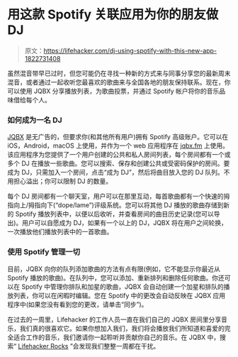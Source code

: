 # 用这款 Spotify 关联应用为你的朋友做 DJ

> 原文：<https://lifehacker.com/dj-using-spotify-with-this-new-app-1822731408>

虽然混音带早已过时，但您可能仍在寻找一种新的方式来与同事分享您的最新周末混音，或者通过一起收听您最喜欢的歌曲来与全国各地的朋友保持联系。现在，你可以使用 JQBX 分享播放列表，为歌曲投票，并通过 Spotify 帐户将你的音乐品味借给每个人。



### **如何成为一名 DJ**

[JQBX](https://www.jqbx.fm/) 是无广告的，但要求你(和其他所有用户)拥有 Spotify 高级账户。它可以在 iOS，Android，macOS 上使用，并作为一个 web 应用程序在 [jqbx.fm](https://www.jqbx.fm/) 上使用。该应用程序为您提供了一个用户创建的公共和私人房间列表，每个房间都有一个或多个 DJ 在播放一些歌曲。您可以搜索、保存和创建公共或受密码保护的房间。要成为 DJ，只需加入一个房间，点击“成为 DJ”，然后将曲目放入您的 DJ 队列。不用担心溢出；你可以限制 DJ 的数量。

每个 DJ 房间都有一个聊天室，用户可以在那里互动，每首歌曲都有一个快速的拇指向上/拇指向下(“dope/lame”)评级系统。您可以将其他 DJ 播放的歌曲存储到新的 Spotify 播放列表中，以便以后收听，并查看房间的曲目历史记录(您可以导出)。用户可以自愿成为 DJ，如果有一个以上的 DJ，JQBX 将在用户之间轮换，一次播放他们播放列表中的一首歌曲。

### **使用 Spotify 管理一切**

目前，JQBX 向你的队列添加歌曲的方法有点有限(例如，它不能显示你最近从 Spotify 播放的歌曲)。在队列中，您可以添加、重新排列和删除任何歌曲。你还可以在 Spotify 中管理你排队和加星的歌曲，JQBX 会自动创建一个加星和排队的播放列表，你可以在闲暇时编辑。您在 Spotify 中的更改会自动反映在 JQBX 应用程序中(如果您没有看到您的更改，请单击“同步”)。

在过去的一周里，Lifehacker 的工作人员一直在我们自己的 JQBX 房间里分享音乐，我们真的很喜欢它。如果你想加入我们，我们将会播放我们所知道和喜爱的完全适合工作的音乐，我们邀请你一起聆听并贡献你自己的音乐。在 JQBX 中，搜索“ [Lifehacker Rocks](http://www.jqbx.fm/invite/room/lifehacker) ”会发现我们整整一周都在干扰。